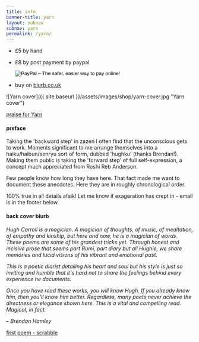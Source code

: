```yaml
---
title: info 
banner-title: yarn
layout: subnav
subnav: yarn
permalink: /yarn/
---
```


- &pound;5 by hand
- &pound;8 by post payment by paypal 
    <form action="https://www.paypal.com/cgi-bin/webscr" method="post" target="_top">
    <input type="hidden" name="cmd" value="_s-xclick">
    <input type="hidden" name="hosted_button_id" value="LXC8HCD5FJR5A">
    <input type="image" src="https://www.paypalobjects.com/en_GB/i/btn/btn_buynow_SM.gif" border="0" name="submit" alt="PayPal – The safer, easier way to pay online!">
    </form>

- buy on [blurb.co.uk](https://www.blurb.co.uk/b/10210368-yarn)


![Yarn cover]({{ site.baseurl }}/assets/images/shop/yarn-cover.jpg "Yarn cover")  


[praise for Yarn](/yarn/praise-for-yarn.html)


#### preface
<a name="hughku"></a>
Taking the 'backward step' in zazen I often find that the unconscious gets to work. Moments significant to me arrange themselves into a haiku/haibun/senryu sort of form, dubbed 'hughku' (thanks Brendan!). Making them public is taking the 'forward step' of full self-expression, a concept much appreciated from Roshi Reb Anderson.


Few people know how long they have here. That fact made me want to document these anecdotes. Here they are in roughly chronological order.


100% true in all details afaik! Let me know if exageration has crept in - email is in the footer below.


#### back cover blurb
_Hugh Carroll is a magician. A magician of thoughts, of music, of
meditation, of empathy and kinship, but here and now, he is a
magician of words. These poems are some of his grandest tricks yet.
Through honest and incisive prose that seems part Rumi, part diary
but all Hughie, we share memories and lucid visions of his vibrant and
emotional past._


_This is a poetic diarist detailing his heart and soul but his style is just
so inviting and humble that it's hard not to share the feelings behind every experience he documents._


_Once you have read these works, you will know Hugh. If you already
know him, then you’ll know him better. Regardless, many poets never
achieve the directness or elegance shown here. This is a vital and
compelling read. Magical, in fact._


_– Brendan Hamley_

[first poem - scrabble](/yarn/scrabble.html)
